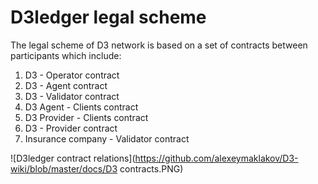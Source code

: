 # D3ledger legal scheme

The legal scheme of D3 network is based on a set of contracts between participants which include:

1) D3 - Operator contract
2) D3 - Agent contract
3) D3 - Validator contract
4) D3 Agent - Clients contract
5) D3 Provider - Clients contract
6) D3 - Provider contract
7) Insurance company - Validator contract

![D3ledger contract relations](https://github.com/alexeymaklakov/D3-wiki/blob/master/docs/D3 contracts.PNG)
      
